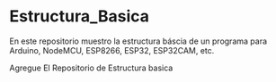 # Estructura_Basica
En este repositorio muestro la estructura báscia de un programa para Arduino, NodeMCU, ESP8266, ESP32, ESP32CAM, etc.

Agregue El Repositorio de Estructura basica
